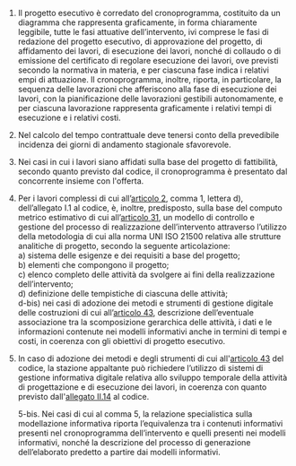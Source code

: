 1. Il progetto esecutivo è corredato del cronoprogramma, costituito da un diagramma che rappresenta graficamente, in forma chiaramente leggibile, tutte le fasi attuative dell’intervento, ivi comprese le fasi di redazione del progetto esecutivo, di approvazione del progetto, di affidamento dei lavori, di esecuzione dei lavori, nonché di collaudo o di emissione del certificato di regolare esecuzione dei lavori, ove previsti secondo la normativa in materia, e per ciascuna fase indica i relativi empi di attuazione. Il cronoprogramma, inoltre, riporta, in particolare, la sequenza delle lavorazioni che afferiscono alla fase di esecuzione dei lavori, con la pianificazione delle lavorazioni gestibili autonomamente, e per ciascuna lavorazione rappresenta graficamente i relativi tempi di esecuzione e i relativi costi.

2. Nel calcolo del tempo contrattuale deve tenersi conto della prevedibile incidenza dei giorni di andamento stagionale sfavorevole.

3. Nei casi in cui i lavori siano affidati sulla base del progetto di fattibilità, secondo quanto previsto dal codice, il cronoprogramma è presentato dal concorrente insieme con l'offerta. 

4. Per i lavori complessi di cui all’[articolo 2](/index.html?article=allegato-1.1-articolo-2&version=2), comma 1, lettera d), dell’allegato I.1 al codice, è, inoltre, predisposto, sulla base del computo metrico estimativo di cui all’[articolo 31](/index.html?article=allegato-1.7-articolo-31&version=2), un modello di controllo e gestione del processo di realizzazione dell’intervento attraverso l’utilizzo della metodologia di cui alla norma UNI ISO 21500 relativa alle strutture analitiche di progetto, secondo la seguente articolazione:<br>a) sistema delle esigenze e dei requisiti a base del progetto;<br>b) elementi che compongono il progetto;<br>c) elenco completo delle attività da svolgere ai fini della realizzazione dell’intervento;<br>d) definizione delle tempistiche di ciascuna delle attività;<br>d-bis) nei casi di adozione dei metodi e strumenti di gestione digitale delle costruzioni di cui all’[articolo 43](/index.html?article=articolo-43&version=2), descrizione dell’eventuale associazione tra la scomposizione gerarchica delle attività, i dati e le informazioni contenute nei modelli informativi anche in termini di tempi e costi, in coerenza con gli obiettivi di progetto esecutivo.

5. In caso di adozione dei metodi e degli strumenti di cui all'[articolo 43](/index.html?article=articolo-43&version=2) del codice, la stazione appaltante può richiedere l’utilizzo di sistemi di gestione informativa digitale relativa allo sviluppo temporale della attività di progettazione e di esecuzione dei lavori, in coerenza con quanto previsto dall'[allegato II.14](/index.html?section=attachment-2-14&version=1) al codice.

   5-bis. Nei casi di cui al comma 5, la relazione specialistica sulla modellazione informativa riporta l’equivalenza tra i contenuti informativi presenti nel cronoprogramma dell’intervento e quelli presenti nei modelli informativi, nonché la descrizione del processo di generazione dell’elaborato predetto a partire dai modelli informativi.